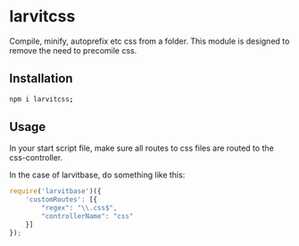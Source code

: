 # larvitcss

Compile, minify, autoprefix etc css from a folder. This module is designed to remove the need to precomile css.

## Installation

```bash
npm i larvitcss;
```

## Usage

In your start script file, make sure all routes to css files are routed to the css-controller.

In the case of larvitbase, do something like this:

```javascript
require('larvitbase')({
	'customRoutes': [{
		"regex": "\\.css$",
		"controllerName": "css"
	}]
});
```